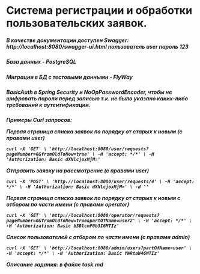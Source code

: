 # Система регистрации и обработки пользовательских заявок.

<h5>В качестве документации доступен Swagger: http://localhost:8080/swagger-ui.html пользователь <i>user</i> пароль <i>123</i></h5>
<h5>База данных - PostgreSQL</h5>
<h5>Миграции в БД с тестовыми данными - FlyWay</h5>
<h5>BasicAuth в Spring Security и NoOpPasswordEncoder, чтобы не шифровать пароли перед записью т.к. не было указано каких-либо требований к аутентификации.<h5>

Примеры Curl запросов:

Первая страница списка заявок по порядку от старых к новым (с правами user)
  
`curl -X 'GET' \
'http://localhost:8080/user/requests?pageNumber=0&fromOldToNew=true' \
-H 'accept: */*' \
-H 'Authorization: Basic dXNlcjoxMjM='`

Отправить заявку на рассмотрение (с правами user)
  
`curl -X 'POST' \
'http://localhost:8080/user/requests/4' \
-H 'accept: */*' \
-H 'Authorization: Basic dXNlcjoxMjM=' \
-d ''`

Первая страница списка заявок по порядку от старых к новым с отбором по части имени (c правами operator)
  
`curl -X 'GET' \
'http://localhost:8080/operator/requests?pageNumber=0&fromOldToNew=true&partOfName=user2' \
-H 'accept: */*' \
-H 'Authorization: Basic b3BlcmF0b3I6MTIz'`

Список пользователей с отбором по части имени (с правами admin)
  
`curl -X 'GET' \
'http://localhost:8080/admin/users?partOfName=user' \
-H 'accept: */*' \
-H 'Authorization: Basic YWRtaW46MTIz'`

Описание задания: в файле task.md

